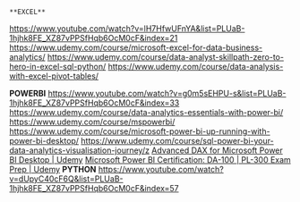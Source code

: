 	**EXCEL**
https://www.youtube.com/watch?v=lH7HfwUFnYA&list=PLUaB-1hjhk8FE_XZ87vPPSfHqb6OcM0cF&index=21
https://www.udemy.com/course/microsoft-excel-for-data-business-analytics/
https://www.udemy.com/course/data-analyst-skillpath-zero-to-hero-in-excel-sql-python/
https://www.udemy.com/course/data-analysis-with-excel-pivot-tables/

**POWERBI**
https://www.youtube.com/watch?v=g0m5sEHPU-s&list=PLUaB-1hjhk8FE_XZ87vPPSfHqb6OcM0cF&index=33
https://www.udemy.com/course/data-analytics-essentials-with-power-bi/
https://www.udemy.com/course/mspowerbi/
https://www.udemy.com/course/microsoft-power-bi-up-running-with-power-bi-desktop/
https://www.udemy.com/course/sql-power-bi-your-data-analytics-visualisation-journey/z
[Advanced DAX for Microsoft Power BI Desktop | Udemy](https://www.udemy.com/course/advanced-dax-for-power-bi/)
[Microsoft Power BI Certification: DA-100 | PL-300 Exam Prep | Udemy](https://www.udemy.com/course/microsoft-power-bi-certification-da-100-exam-prep/)
**PYTHON**
https://www.youtube.com/watch?v=dUpyC40cF6Q&list=PLUaB-1hjhk8FE_XZ87vPPSfHqb6OcM0cF&index=57
